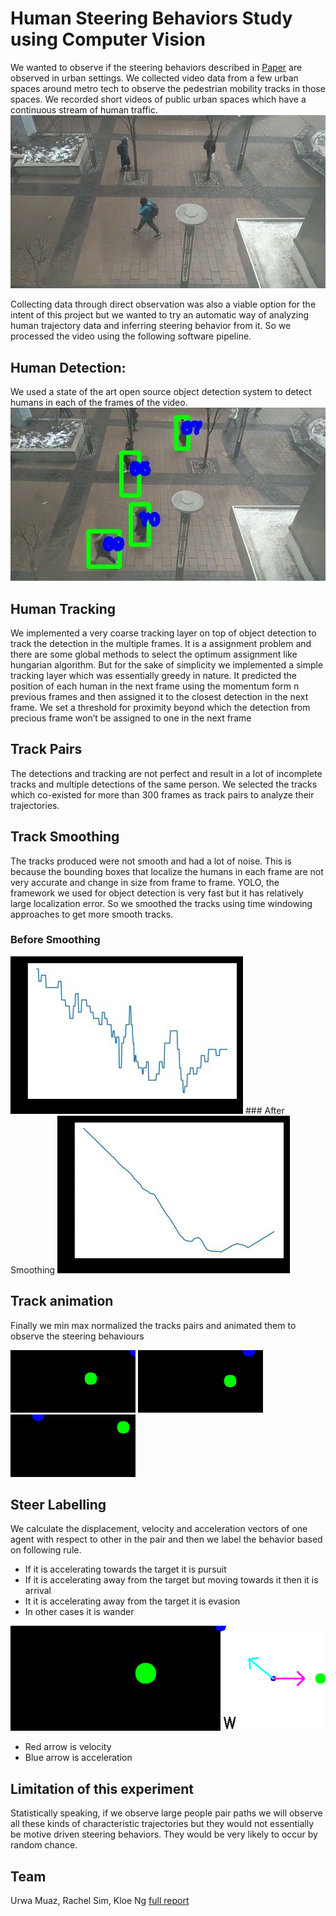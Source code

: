 
# Human Steering Behaviors Study using Computer Vision

We wanted to observe if the steering behaviors described in [Paper](https://www.red3d.com/cwr/papers/1999/gdc99steer.pdf) are observed in urban settings. We collected video data from a few urban spaces around metro tech to observe the pedestrian mobility tracks in those spaces. We recorded short videos of public urban spaces which have a continuous stream of human traffic.
<img src="data.jpg">


Collecting data through direct observation was also a viable option for the intent of this project but we wanted to try an automatic way of analyzing human trajectory data and inferring steering behavior from it. So we processed the video using the following software pipeline.

## Human Detection:
We used a state of the art open source object detection system to detect humans in each of the frames of the video.
<img src="detection.jpg">

## Human Tracking
We implemented a very coarse tracking layer on top of object detection to track the detection in the multiple frames. It is a assignment problem and there are some global methods to select the optimum assignment like hungarian algorithm. But for the sake of simplicity we implemented a simple tracking layer which was essentially greedy in nature. It predicted the position of each human in the next frame using the momentum form n previous frames and then assigned it to the closest detection in the next frame. We set a threshold for proximity beyond which the detection from precious frame won’t be assigned to one in the next frame
## Track Pairs
The detections and tracking are not perfect and result in a lot of incomplete tracks and multiple detections of the same person. We selected the tracks which co-existed for more than 300 frames as track pairs to analyze their trajectories.

## Track Smoothing
The tracks produced were not smooth and had a lot of noise. This is because the bounding boxes that localize the humans in each frame are not very accurate and change in size from frame to frame. YOLO, the framework we used for object detection is very fast but it has relatively large localization error. So we smoothed the tracks using time windowing approaches to get more smooth tracks.

### Before Smoothing
<img src="rough.jpg">
### After Smoothing
<img src="smooth.jpg">

## Track animation
Finally we min max normalized the tracks pairs and animated them to observe the steering behaviours

<img src="1.gif">
<img src="2.gif">
<img src="3.gif">

## Steer Labelling
We calculate the displacement, velocity and acceleration vectors of one agent with respect to other in the pair and then we label the behavior based on following rule.
- If it is accelerating towards the target it is pursuit
- If it is accelerating away from the target but moving towards it then it is arrival
- It it is accelerating away from the target it is evasion
- In other cases it is wander

<img src="vector.gif">

- Red arrow is velocity
- Blue arrow is acceleration

## Limitation of this experiment
Statistically speaking, if we observe large people pair paths we will observe all these kinds of characteristic trajectories but they would not essentially be motive driven steering behaviors. They would be very likely to occur by random chance. 


## Team
Urwa Muaz, Rachel Sim, Kloe Ng
[full report](https://github.com/muaz-urwa/Analyzing-Steering-Behvaiors-of-Human-Agents-using-Computer-Vision/blob/master/SteeringBehaviours.pdf)

